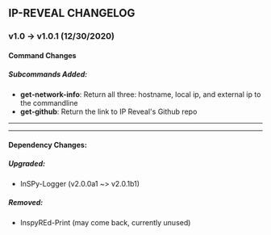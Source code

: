 ## IP-REVEAL CHANGELOG

### v1.0 -> v1.0.1 (12/30/2020)

#### Command Changes

##### Subcommands Added:
  * **get-network-info**:  Return all three: hostname, local ip, and external
                      ip to the commandline
  * **get-github**:  Return the link to IP Reveal's Github repo

-----
-----

#### Dependency Changes:

##### Upgraded:
  * InSPy-Logger (v2.0.0a1 ~> v2.0.1b1)

##### Removed:
  * InspyREd-Print (may come back, currently unused)




